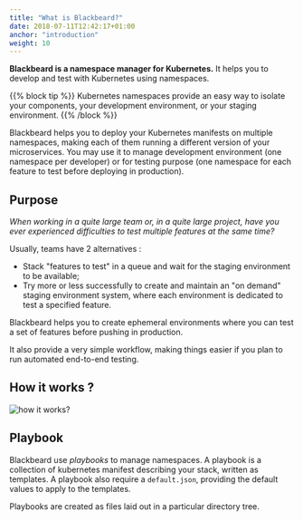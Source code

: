 ```yaml
---
title: "What is Blackbeard?"
date: 2018-07-11T12:42:17+01:00
anchor: "introduction"
weight: 10
---
```


**Blackbeard is a namespace manager for Kubernetes.** It helps you to develop and test with Kubernetes using namespaces.

{{% block tip %}}
Kubernetes namespaces provide an easy way to isolate your components, your development environment, or your staging environment.
{{% /block %}}

Blackbeard helps you to deploy your Kubernetes manifests on multiple namespaces, making each of them running a different version of your microservices. You may use it to manage development environment (one namespace per developer) or for testing purpose (one namespace for each feature to test before deploying in production).

## Purpose

*When working in a quite large team or, in a quite large project, have you ever experienced difficulties to test multiple features at the same time?*

Usually, teams have 2 alternatives :

* Stack "features to test" in a queue and wait for the staging environment to be available;
* Try more or less successfully to create and maintain an "on demand" staging environment system, where each environment is dedicated to test a specified feature.

Blackbeard helps you to create ephemeral environments where you can test a set of features before pushing in production.

It also provide a very simple workflow, making things easier if you plan to run automated end-to-end testing.

## How it works ?

![how it works?](/img/blackbeard_mechanism.png)

## Playbook

Blackbeard use *playbooks* to manage namespaces. A playbook is a collection of kubernetes manifest describing your stack, written as templates. A playbook also require a `default.json`, providing the default values to apply to the templates.

Playbooks are created as files laid out in a particular directory tree.